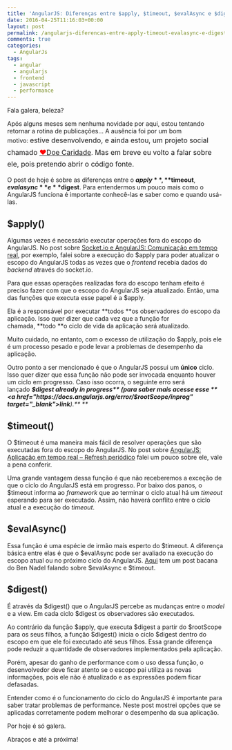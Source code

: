 ```yaml
---
title: 'AngularJS: Diferenças entre $apply, $timeout, $evalAsync e $digest'
date: 2016-04-25T11:16:03+00:00
layout: post
permalink: /angularjs-diferencas-entre-apply-timeout-evalasync-e-digest/
comments: true
categories:
  - AngularJs
tags:
  - angular
  - angularjs
  - frontend
  - javascript
  - performance
---
```

Fala galera, beleza?

Após alguns meses sem nenhuma novidade por aqui, estou tentando retornar a rotina de publicações&#8230; A ausência foi por um bom motivo: <span style="line-height: 1.71429; font-size: 1rem;">estive desenvolvendo, e ainda estou, um projeto social chamado </span><a style="line-height: 1.71429; font-size: 1rem;" href="http://doecaridade.com" target="_blank"><span style="color: #ff0000;">♥</span>Doe Caridade</a>.<span style="line-height: 1.71429; font-size: 1rem;"> Mas em breve eu volto a falar sobre ele, pois pretendo abrir o código fonte.</span>

O post de hoje é sobre as diferenças entre o **$apply**, **$timeout**, **$evalasync** e **$digest**. Para entendermos um pouco mais como o AngularJS funciona é importante conhecê-las e saber como e quando usá-las.
<!--more-->

## $apply()

Algumas vezes é necessário executar operações fora do escopo do AngularJS. No post sobre <a href="https://gabrielfeitosa.com/socketio-angularjs-comunicacao-realtime/" target="_blank">Socket.io e AngularJS: Comunicação em tempo real</a>, por exemplo, falei sobre a execução do $apply para poder atualizar o escopo do AngularJS todas as vezes que o _frontend_ recebia dados do _backend_ através do socket.io.

Para que essas operações realizadas fora do escopo tenham efeito é preciso fazer com que o escopo do AngularJS seja atualizado. Então, uma das funções que executa esse papel é a $apply.

Ela é a responsável por executar **todos **os observadores do escopo da aplicação. Isso quer dizer que cada vez que a função for chamada, **todo **o ciclo de vida da aplicação será atualizado.

Muito cuidado, no entanto, com o excesso de utilização do $apply, pois ele é um processo pesado e pode levar a problemas de desempenho da aplicação.

Outro ponto a ser mencionado é que o AngularJS possui um **único** ciclo. Isso quer dizer que essa função não pode ser invocada enquanto houver um ciclo em progresso. Caso isso ocorra, o seguinte erro será lançado _**$digest already in progress** (para saber mais acesse esse **<a href="https://docs.angularjs.org/error/$rootScope/inprog" target="_blank">link</a>**).** **_

## $timeout()

O $timeout é uma maneira mais fácil de resolver operações que são executadas fora do escopo do AngularJS. No post sobre <a href="https://gabrielfeitosa.com/angularjs-refresh-periodico/" target="_blank">AngularJS: Aplicação em tempo real – Refresh periódico</a> falei um pouco sobre ele, vale a pena conferir.

Uma grande vantagem dessa função é que não receberemos a exceção de que o ciclo do AngularJS está em progresso. Por baixo dos panos, o $timeout informa ao _framework_ que ao terminar o ciclo atual há um _timeout_ esperando para ser executado. Assim, não haverá conflito entre o ciclo atual e a execução do _timeout_.

## $evalAsync()

Essa função é uma espécie de irmão mais esperto do $timeout. A diferença básica entre elas é que o $evalAsync pode ser avaliado na execução do escopo atual ou no próximo ciclo do AngularJS. <a href="http://www.bennadel.com/blog/2605-scope-evalasync-vs-timeout-in-angularjs.htm" target="_blank">Aqui</a> tem um post bacana do Ben Nadel falando sobre $evalAsync e $timeout.

## $digest()

É através da $digest() que o AngularJS percebe as mudanças entre o _model_ e a view. Em cada ciclo $digest os observadores são executados.

Ao contrário da função $apply, que executa $digest a partir do $rootScope para os seus filhos, a função $digest() inicia o ciclo $digest dentro do escopo em que ele foi executado até seus filhos. Essa grande diferença pode reduzir a quantidade de observadores implementados pela aplicação.

Porém, apesar do ganho de performance com o uso dessa função, o desenvolvedor deve ficar atento se o escopo pai utiliza as novas informações, pois ele não é atualizado e as expressões podem ficar defasadas.

Entender como é o funcionamento do ciclo do AngularJS é importante para saber tratar problemas de performance. Neste post mostrei opções que se aplicadas corretamente podem melhorar o desempenho da sua aplicação.

Por hoje é só galera.

Abraços e até a próxima!

&nbsp;